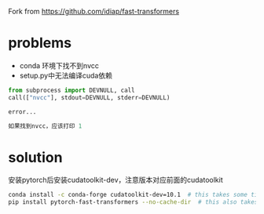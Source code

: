 Fork from
https://github.com/idiap/fast-transformers

# problems

- conda 环境下找不到nvcc
- setup.py中无法编译cuda依赖

```python
from subprocess import DEVNULL, call
call(["nvcc"], stdout=DEVNULL, stderr=DEVNULL)

error...

如果找到nvcc，应该打印 1
```

# solution

安装pytorch后安装cudatoolkit-dev，注意版本对应前面的cudatoolkit

```bash
conda install -c conda-forge cudatoolkit-dev=10.1  # this takes some time
pip install pytorch-fast-transformers --no-cache-dir  # this also takes some time
```

